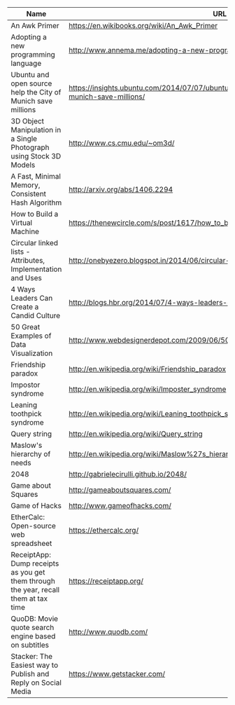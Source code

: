 Name|URL|Tags
----|---|----
An Awk Primer|https://en.wikibooks.org/wiki/An_Awk_Primer|Technical,Unix
Adopting a new programming language|http://www.annema.me/adopting-a-new-programming-language|Technical
Ubuntu and open source help the City of Munich save millions|https://insights.ubuntu.com/2014/07/07/ubuntu-and-open-source-help-the-city-of-munich-save-millions/|Technical
3D Object Manipulation in a Single Photograph using Stock 3D Models|http://www.cs.cmu.edu/~om3d/|Technical,DR
A Fast, Minimal Memory, Consistent Hash Algorithm|http://arxiv.org/abs/1406.2294|Technical,DR
How to Build a Virtual Machine|https://thenewcircle.com/s/post/1617/how_to_build_a_virtual_machine_terrence_parr_video|Technical,TLDR
Circular linked lists - Attributes, Implementation and Uses|http://onebyezero.blogspot.in/2014/06/circular-linked-lists-attributes.html|Technical,DR
4 Ways Leaders Can Create a Candid Culture|http://blogs.hbr.org/2014/07/4-ways-leaders-can-create-a-candid-culture/|General,HBR,DR
50 Great Examples of Data Visualization|http://www.webdesignerdepot.com/2009/06/50-great-examples-of-data-visualization/|General
Friendship paradox|http://en.wikipedia.org/wiki/Friendship_paradox|General,Wikipedia,DR
Impostor syndrome|http://en.wikipedia.org/wiki/Imposter_syndrome|General,Wikipedia,DR
Leaning toothpick syndrome|http://en.wikipedia.org/wiki/Leaning_toothpick_syndrome|Technical,Wikipedia
Query string|http://en.wikipedia.org/wiki/Query_string|Technical,Wikipedia
Maslow's hierarchy of needs|http://en.wikipedia.org/wiki/Maslow%27s_hierarchy_of_needs|General,Wikipedia
2048|http://gabrielecirulli.github.io/2048/|App_Games
Game about Squares|http://gameaboutsquares.com/|App_Games
Game of Hacks|http://www.gameofhacks.com/|Apps,DR
EtherCalc: Open-source web spreadsheet|https://ethercalc.org/|Apps
ReceiptApp: Dump receipts as you get them through the year, recall them at tax time|https://receiptapp.org/|Apps
QuoDB: Movie quote search engine based on subtitles|http://www.quodb.com/|Apps
Stacker: The Easiest way to Publish and Reply on Social Media|https://www.getstacker.com/|Apps
